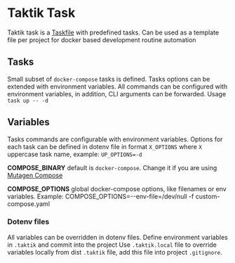 # Taktik Task

Taktik task is a [Taskfile](https://taskfile.dev) with predefined tasks.
Can be used as a template file per project for docker based development routine automation

## Tasks

Small subset of `docker-compose` tasks is defined. Tasks options can be extended with environment variables. All commands can be configured with environment variables, in addition, CLI arguments can be forwarded. Usage `task up -- -d`

## Variables

Tasks commands are configurable with environment variables.
Options for each task can be defined in dotenv file in format `X_OPTIONS` where `X` uppercase task name, example: `UP_OPTIONS=-d`

**COMPOSE_BINARY** default is `docker-compose`. Change it if you are using [Mutagen Compose](https://mutagen.io/documentation/orchestration/compose)

**COMPOSE_OPTIONS** global docker-compose options, like filenames or env variables. Example: COMPOSE_OPTIONS=--env-file=/dev/null -f custom-compose.yaml

### Dotenv files

All variables can be overridden in dotenv files. Define environment variables in `.taktik` and commit into the project
Use `.taktik.local` file to override variables locally from dist `.taktik` file, add this file into project `.gitignore`.

